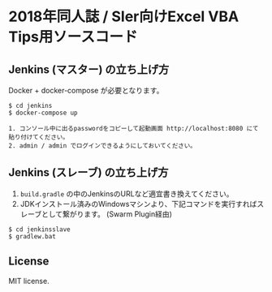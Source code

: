 
# 2018年同人誌 / SIer向けExcel VBA Tips用ソースコード

## Jenkins (マスター) の立ち上げ方

Docker + docker-compose が必要となります。

```
$ cd jenkins
$ docker-compose up

1. コンソール中に出るpasswordをコピーして起動画面 http://localhost:8080 にて貼り付けてください。
2. admin / admin でログインできるようにしておいてください。
```

## Jenkins (スレーブ) の立ち上げ方

1. `build.gradle` の中のJenkinsのURLなど適宜書き換えてください。
2. JDKインストール済みのWindowsマシンより、下記コマンドを実行すればスレーブとして繋がります。 (Swarm Plugin経由)

```
$ cd jenkinsslave
$ gradlew.bat
```

## License

MIT license.
